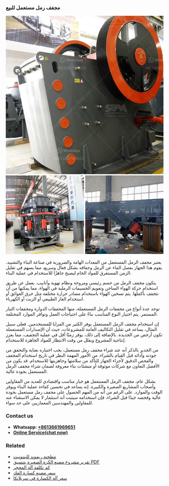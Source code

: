 <h3>مجفف رمل مستعمل للبيع</h3><img src='1701853365.jpg' alt=''><p>يعتبر مجفف الرمل المستعمل من المعدات الهامة والضرورية في صناعة البناء والتشييد. يقوم هذا الجهاز بفصل الماء عن الرمل وجفافه بشكل فعال وسريع، مما يسهم في تقليل الزمن المستغرق للمواد الخام ليصبح جاهزًا للاستخدام في عملية البناء.</p><p>يتكون مجفف الرمل من جسم رئيسي ومروحة ونظام تهوية وأنابيب. يعمل عن طريق استخدام حركة الهواء الساخن وتعويم الجسيمات الرملية في الهواء، مما يمكنها من أن تتجفف بأكملها. يتم تسخين الهواء باستخدام مصادر حرارة مختلفة مثل حرق العوائق أو استخدام الغاز الطبيعي أو الزيت أو الكهرباء.</p><p>توجد عدة أنواع من مجففات الرمل المستعملة، منها المجففات الدوارة ومجففات التيار المستمر. يتم اختيار النوع المناسب بناءً على احتياجات العمل وتوافر الموارد المختلفة.</p><p>إن استخدام مجفف الرمل المستعمل يوفر الكثير من المزايا للمستخدمين. فعلى سبيل المثال، يساعد في تقليل التكاليف العامة للمشروعات، حيث أن الإصدارات المستعملة تكون أرخص من الجديدة. بالإضافة إلى ذلك، يوفر زمنًا أقل في عملية التجفيف، مما يعزز إنتاجية المشروع ويقلل من وقت الانتظار للمواد الجاهزة للاستخدام.</p><p>من الجدير بالذكر أنه عند شراء مجفف رمل مستعمل، يجب اختياره بعناية والتحقق من جودته وأدائه قبل القيام بالشراء. من الأمور المهمة النظر في تاريخ استخدام المجفف والفحص الدقيق لأجزاء الجهاز للتأكد من سلامتها وجاهزيتها للاستخدام. قد يكون من الأفضل التعاون مع شركات موثوقة أو منشئات بناء معروفة لضمان شراء مجفف الرمل المستعمل بجودة عالية.</p><p>بشكل عام، مجفف الرمل المستعمل هو خيار مناسب واقتصادي للعديد من المقاولين وأصحاب المشاريع الصغيرة والكبيرة. إنه يساعد في تحسين كفاءة عملية البناء ويوفر الوقت والموارد. على الرغم من أنه من المهم الحصول على مجفف رمل مستعمل بجودة عالية وفحصه جيدًا قبل الشراء، فإن استخدامه سيثبت أنه استثمار لا يمكن الاستغناء عنه للمقاولين والمهندسين المعماريين على حد سواء.</p><h3>Contact us</h3><ul><li><strong>Whatsapp:&nbsp;<a href="https://wa.me/8613661969651">+8613661969651</a></strong></li><li><a href="https://swt.shibang-china.com/?git&amp;zhl&amp;مجفف رمل مستعمل للبيع"><strong>Online Service(chat now)</strong></a></li></ul><h3>Related</h3><ul><li><a href='مطحنة ريموند للبنتونيت.md'>مطحنة ريموند للبنتونيت</a></li><li><a href='تقرير مشروع مصنع الكرة الصغيرة بتنسيق PDF.md'>تقرير مشروع مصنع الكرة الصغيرة بتنسيق PDF</a></li><li><a href='كم تكلفة آلة المحجر.md'>كم تكلفة آلة المحجر</a></li><li><a href='سعر مصنع كسارة الفك.md'>سعر مصنع كسارة الفك</a></li><li><a href='سعر آلة الكسارة في سريلانكا.md'>سعر آلة الكسارة في سريلانكا</a></li></ul>